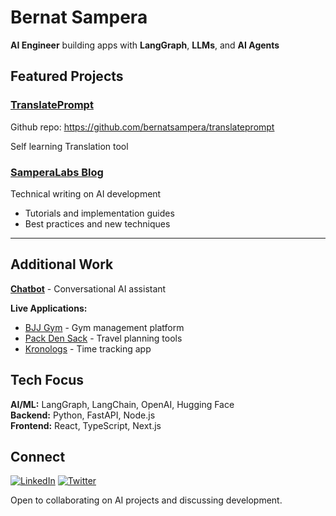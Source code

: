 # Bernat Sampera

**AI Engineer** building apps with **LangGraph**, **LLMs**, and **AI Agents**

## Featured Projects

### [TranslatePrompt](https://translateprompt.com/)

Github repo: https://github.com/bernatsampera/translateprompt

Self learning Translation tool 

### [SamperaLabs Blog](https://samperalabs.com/blog)
Technical writing on AI development
- Tutorials and implementation guides
- Best practices and new techniques

---

## Additional Work

**[Chatbot](https://github.com/bernatsampera/chatbot)** - Conversational AI assistant

**Live Applications:**
- [BJJ Gym](https://bjjgym.com) - Gym management platform
- [Pack Den Sack](https://packdensack.com) - Travel planning tools  
- [Kronologs](https://kronologs.com) - Time tracking app

## Tech Focus

**AI/ML:** LangGraph, LangChain, OpenAI, Hugging Face  
**Backend:** Python, FastAPI, Node.js  
**Frontend:** React, TypeScript, Next.js

## Connect

[![LinkedIn](https://img.shields.io/badge/LinkedIn-0077B5?style=flat-square&logo=linkedin&logoColor=white)](https://www.linkedin.com/in/bernat-sampera-195152107)
[![Twitter](https://img.shields.io/badge/Twitter-1DA1F2?style=flat-square&logo=twitter&logoColor=white)](https://x.com/bsampera97)

Open to collaborating on AI projects and discussing development.
